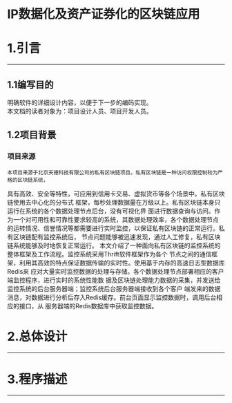 IP数据化及资产证券化的区块链应用
====
# 1.引言
----
## 1.1编写目的
明确软件的详细设计内容，以便于下一步的编码实现。
<br>本文档的读者对象为：项目设计人员、项目开发人员。
## 1.2项目背景
### 项目来源
    本项目来源于北京天德科技有限公司的私有区块链项目。私有区块链是一种访问权限控制较为严格的区块链系统，
具有高效、安全等特性，可应用到信用卡交易、虚拟货币等各个场景中。私有区块链使用去中心化的分布式
框架，每秒处理数据量在万级以上。私有区块链本身只运行在系统的各个数据处理节点后台，没有可视化界
面进行数据查询与访问。作为一个对可用性和可靠性要求较高的系统，其数据处理效率，各个数据处理节点
的运转情况、信誉情况等都需要进行实时监控，以保证私有区块链的正常运行。私有区块链配有监控系统后，
节点问题能够被迅速发现，通过人工修复，私有区块链系统能够及时地恢复正常运行。
    本文介绍了一种面向私有区块链的监控系统的整体框架及工作流程。监控系统采用Thrift软件框架作为各个
节点之间的通信框架，利用其高效的特点保证数据传输的实时性。使用基于内存的高速日志型数据库Redis来
应对大量实时监控数据的处理与存储。各个数据处理节点部署相应的客户端监控程序，进行实时的系统性能数
据及区块链处理能力数据的采集，并发送给监控系统的后台服务器端；监控系统后台服务器端接收到各个客户
端发来的数据消息，对数据进行分析后存入Redis缓存。前台页面显示监控数据时，调用后台相应的接口，从
服务器端的Redis数据库中获取监控数据。

# 2.总体设计
----

# 3.程序描述
----
